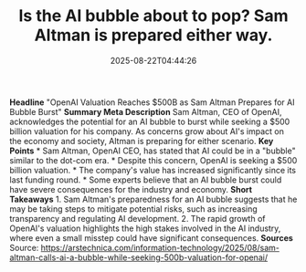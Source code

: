 ﻿---
title: "Is the AI bubble about to pop? Sam Altman is prepared either way."
date: "2025-08-22T04:44:26"
category: "Markets"
summary: ""
slug: "is the ai bubble about to pop sam altman is prepared either "
source_urls:
  - "https://arstechnica.com/information-technology/2025/08/sam-altman-calls-ai-a-bubble-while-seeking-500b-valuation-for-openai/"
seo:
  title: "Is the AI bubble about to pop? Sam Altman is prepared either way. | Hash n Hedge"
  description: ""
  keywords: ["news", "markets", "brief"]
---
**Headline** "OpenAI Valuation Reaches $500B as Sam Altman Prepares for AI Bubble Burst"  **Summary Meta Description** Sam Altman, CEO of OpenAI, acknowledges the potential for an AI bubble to burst while seeking a $500 billion valuation for his company. As concerns grow about AI's impact on the economy and society, Altman is preparing for either scenario.  **Key Points**  * Sam Altman, OpenAI CEO, has stated that AI could be in a "bubble" similar to the dot-com era. * Despite this concern, OpenAI is seeking a $500 billion valuation. * The company's value has increased significantly since its last funding round. * Some experts believe that an AI bubble burst could have severe consequences for the industry and economy.  **Short Takeaways**  1. Sam Altman's preparedness for an AI bubble suggests that he may be taking steps to mitigate potential risks, such as increasing transparency and regulating AI development. 2. The rapid growth of OpenAI's valuation highlights the high stakes involved in the AI industry, where even a small misstep could have significant consequences.  **Sources** Source: https://arstechnica.com/information-technology/2025/08/sam-altman-calls-ai-a-bubble-while-seeking-500b-valuation-for-openai/ 
